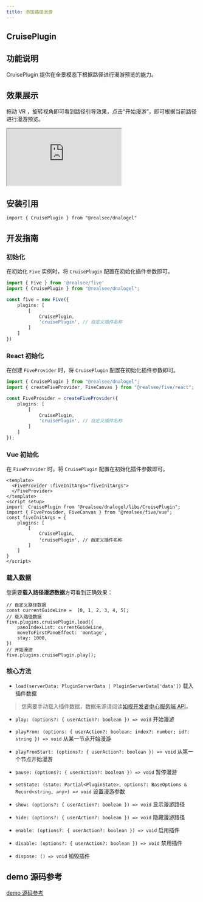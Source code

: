 ```yaml
---
title: 添加路径漫游
---
```


## **CruisePlugin**

## 功能说明

CruisePlugin 提供在全景模态下根据路径进行漫游预览的能力。

## 效果展示

拖动 VR ，旋转视角即可看到路径引导效果，点击“开始漫游”，即可根据当前路径进行漫游预览。

<div className="docs-vr-normal">
  <iframe className="docs-vr-iframe" src="https://realsee.js.org/dnalogel/src/CruisePlugin/index.html"></iframe>
</div>

## 安装引用

```tsx
import { CruisePlugin } from "@realsee/dnalogel"
```

## 开发指南

### 初始化
在初始化 `Five` 实例时，将 `CruisePlugin` 配置在初始化插件参数即可。

```ts
import { Five } from '@realsee/five'
import { CruisePlugin } from "@realsee/dnalogel";

const five = new Five({
    plugins: [
        [
            CruisePlugin,
            'cruisePlugin', // 自定义插件名称
        ]
    ]
})
```

### React 初始化
在创建 `FiveProvider` 时，将 `CruisePlugin` 配置在初始化插件参数即可。

```ts
import { CruisePlugin } from "@realsee/dnalogel";
import { createFiveProvider, FiveCanvas } from "@realsee/five/react";

const FiveProvider = createFiveProvider({
    plugins: [
        [
            CruisePlugin,
            'cruisePlugin', // 自定义插件名称
        ]
    ]
});
```

### Vue 初始化
在 `FiveProvider` 时，将 `CruisePlugin` 配置在初始化插件参数即可。
```Vue
<template>
  <FiveProvider :fiveInitArgs="fiveInitArgs">
  </FiveProvider>
</template>
<script setup>
import  CruisePlugin from "@realsee/dnalogel/libs/CruisePlugin";
import { FiveProvider, FiveCanvas } from "@realsee/five/vue";
const fiveInitArgs = {
    plugins: [
        [
            CruisePlugin,
            'cruisePlugin', // 自定义插件名称
        ]
    ]
}
</script>
```

### 载入数据

您需要**载入路径漫游数据**方可看到正确效果：

```tsx
// 自定义路径数据
const currentGuideLine =  [0, 1, 2, 3, 4, 5];
// 载入路径数据
five.plugins.cruisePlugin.load({ 
    panoIndexList: currentGuideLine,
    moveToFirstPanoEffect: 'montage',
    stay: 1000,
})
// 开始漫游
five.plugins.cruisePlugin.play();
```

### 核心方法

- `load(serverData: PluginServerData | PluginServerData['data'])` 载入插件数据

> 您需要手动载入插件数据，数据来源请阅读[如视开发者中心服务端 API](http://developers.realsee.com/docs/#/docs/five/server/README)。

- `play: (options?: { userAction?: boolean }) => void` 开始漫游

- `playFrom: (options: { userAction?: boolean; index?: number; id?: string }) => void` 从某一节点开始漫游

- `playFromStart: (options?: { userAction?: boolean }) => void` 从第一个节点开始漫游

- `pause: (options?: { userAction?: boolean }) => void` 暂停漫游

- `setState: (state: Partial<PluginState>, options?: BaseOptions & Record<string, any>) => void` 设置漫游参数

- `show: (options?: { userAction?: boolean }) => void` 显示漫游路径

- `hide: (options?: { userAction?: boolean }) => void` 隐藏漫游路径

- `enable: (options?: { userAction?: boolean }) => void` 启用插件

- `disable: (options?: { userAction?: boolean }) => void` 禁用插件

- `dispose: () => void` 销毁插件


## demo 源码参考

[demo 源码参考](https://github.com/realsee-developer/dnalogel/tree/main/examples/src)
